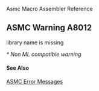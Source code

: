 Asmc Macro Assembler Reference

## ASMC Warning A8012

library name is missing

_* Non ML compatible warning_

#### See Also

[ASMC Error Messages](readme.md)